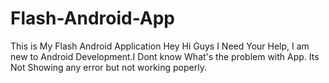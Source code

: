 # Flash-Android-App
This is My Flash Android Application
Hey Hi Guys I Need Your Help, I am new to Android Development.I Dont know What's the problem with App.
Its Not Showing any error but not working poperly.
